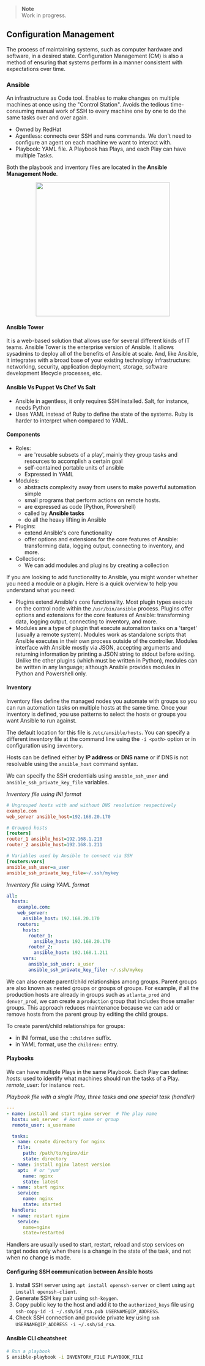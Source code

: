 > **Note**  
> Work in progress.

## Configuration Management
The process of maintaining systems, such as computer hardware and software, in a desired state. Configuration Management (CM) is also a method of ensuring that systems perform in a manner consistent with expectations over time.

### Ansible
An infrastructure as Code tool. Enables to make changes on multiple machines at once using the "Control Station". Avoids the tedious time-consuming manual work of SSH to every machine one by one to do the same tasks over and over again.

- Owned by RedHat
- Agentless: connects over SSH and runs commands. We don't need to configure an agent on each machine we want to interact with.
- Playbook: YAML file. A Playbook has Plays, and each Play can have multiple Tasks.

Both the playbook and inventory files are located in the **Ansible Management Node**.

<p align="center">
  <img src="https://user-images.githubusercontent.com/47757441/223193218-00638914-67e7-4e62-85f9-41f3e96ca484.png" width="350">
</p>

#### Ansible Tower
It is a web-based solution that allows use for several different kinds of IT teams. Ansible Tower is the enterprise version of Ansible. It allows sysadmins to deploy all of the benefits of Ansible at scale. And, like Ansible, it integrates with a broad base of your existing technology infrastructure: networking, security, application deployment, storage, software development lifecycle processes, etc.

#### Ansible Vs Puppet Vs Chef Vs Salt
- Ansible in agentless, it only requires SSH installed. Salt, for instance, needs Python
- Uses YAML instead of Ruby to define the state of the systems. Ruby is harder to interpret when compared to YAML.

#### Components
- Roles:
  - are 'reusable subsets of a play', mainly they group tasks and resources to accomplish a certain goal
  - self-contained portable units of ansible
  - Expressed in YAML
- Modules:
  - abstracts complexity away from users to make powerful automation simple
  - small programs that perform actions on remote hosts.
  - are expressed as code (Python, Powershell)
  - called by **Ansible tasks**
  - do all the heavy lifting in Ansible
- Plugins:
  - extend Ansible's core functionality
  - offer options and extensions for the core features of Ansible: transforming data, logging output, connecting to inventory, and more.
- Collections:
  - We can add modules and plugins by creating a collection

If you are looking to add functionality to Ansible, you might wonder whether you need a module or a plugin. Here is a quick overview to help you understand what you need:
- Plugins extend Ansible's core functionality. Most plugin types execute on the control node within the `/usr/bin/ansible` process. Plugins offer options and extensions for the core features of Ansible: transforming data, logging output, connecting to inventory, and more.
- Modules are a type of plugin that execute automation tasks on a 'target' (usually a remote system). Modules work as standalone scripts that Ansible executes in their own process outside of the controller. Modules interface with Ansible mostly via JSON, accepting arguments and returning information by printing a JSON string to stdout before exiting. Unlike the other plugins (which must be written in Python), modules can be written in any language; although Ansible provides modules in Python and Powershell only.

#### Inventory
Inventory files define the managed nodes you automate with groups so you can run automation tasks on multiple hosts at the same time. Once your inventory is defined, you use patterns to select the hosts or groups you want Ansible to run against.

The default location for this file is `/etc/ansible/hosts`. You can specify a different inventory file at the command line using the `-i <path>` option or in configuration using `inventory`.

Hosts can be defined either by **IP address** or **DNS name** or if DNS is not resolvable using the `ansible_host` command syntax.

We can specify the SSH credentials using `ansible_ssh_user` and `ansible_ssh_private_key_file` variables.

_Inventory file using INI format_
```ini
# Ungrouped hosts with and without DNS resolution respectively
example.com
web_server ansible_host=192.168.20.170

# Grouped hosts
[routers]
router_1 ansible_host=192.168.1.210
router_2 ansible_host=192.168.1.211

# Variables used by Ansible to connect via SSH
[routers:vars]
ansible_ssh_user=a_user
ansible_ssh_private_key_file=~/.ssh/mykey
```
_Inventory file using YAML format_
```yaml
all:
  hosts:
    example.com:
    web_server:
      ansible_host: 192.168.20.170
    routers:
      hosts:
        router_1:
          ansible_host: 192.168.20.170
        router_2:
          ansible_host: 192.168.1.211
      vars:
        ansible_ssh_user: a_user
        ansible_ssh_private_key_file: ~/.ssh/mykey
```
We can also create parent/child relationships among groups. Parent groups are also known as nested groups or groups of groups. For example, if all the production hosts are already in groups such as `atlanta_prod` and `denver_prod`, we can create a `production` group that includes those smaller groups. This approach reduces maintenance because we can add or remove hosts from the parent group by editing the child groups.

To create parent/child relationships for groups:
- in INI format, use the `:children` suffix.
- in YAML format, use the `children:` entry.

#### Playbooks
We can have multiple Plays in the same Playbook. Each Play can define:
_hosts_: used to identify what machines should run the tasks of a Play.
_remote_user_: for instance `root`.

_Playbook file with a single Play, three tasks and one special task (handler)_
```yaml
---
- name: install and start nginx server  # The play name
  hosts: web_server  # Host name or group
  remote_user: a_username

  tasks:
  - name: create directory for nginx
    file:
      path: /path/to/nginx/dir
      state: directory
  - name: install nginx latest version
    apt:  # or 'yum'
      name: nginx
      state: latest
  - name: start nginx
    service:
      name: nginx
      state: started
  handlers:
  - name: restart nginx
    service:
      name=nginx
      state=restarted
```
Handlers are usually used to start, restart, reload and stop services on target nodes only when there is a change in the state of the task, and not when no change is made.

#### Configuring SSH communication between Ansible hosts
1. Install SSH server using `apt install openssh-server` or client using `apt install openssh-client`.
2. Generate SSH key pair using `ssh-keygen`.
3. Copy public key to the host and add it to the `authorized_keys` file using `ssh-copy-id -i ~/.ssh/id_rsa.pub USERNAME@IP_ADDRESS`.
4. Check SSH connection and provide private key using `ssh USERNAME@IP_ADDRESS -i ~/.ssh/id_rsa`.

#### Ansible CLI cheatsheet
```sh
# Run a playbook
$ ansible-playbook -i INVENTORY_FILE PLAYBOOK_FILE
```
